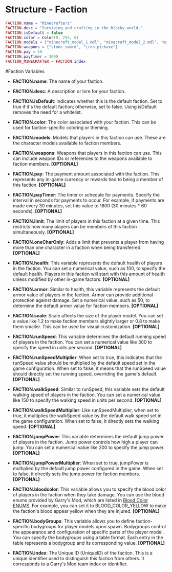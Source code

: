# Structure - Faction

```lua
FACTION.name = "Minecrafters"
FACTION.desc = "Surviving and crafting in the blocky world."
FACTION.isDefault = false
FACTION.color = Color(0, 255, 0)
FACTION.models = {"minecraft_model_1.mdl", "minecraft_model_2.mdl", "minecraft_model_3.mdl",}
FACTION.weapons = {"stone_sword", "iron_pickaxe"}
FACTION.pay = 50
FACTION.payTimer = 3600
FACTION_MINECRAFTER = FACTION.index
```

#Faction Variables

- **FACTION.name**: The name of your faction.

- **FACTION.desc**: A description or lore for your faction.

- **FACTION.isDefault**: Indicates whether this is the default faction. Set to true if it's the default faction; otherwise, set to false. Using isDefault removes the need for a whitelist.

- **FACTION.color**: The color associated with your faction. This can be used for faction-specific coloring or theming. 

- **FACTION.models**: Models that players in this faction can use. These are the character models available to faction members.

- **FACTION.weapons**: Weapons that players in this faction can use. This can include weapon IDs or references to the weapons available to faction members. **[OPTIONAL]**

- **FACTION.pay**: The payment amount associated with the faction. This represents any in-game currency or rewards tied to being a member of this faction. **[OPTIONAL]**

- **FACTION.payTimer**: The timer or schedule for payments. Specify the interval in seconds for payments to occur. For example, if payments are made every 30 minutes, set this value to 1800 (30 minutes \* 60 seconds). **[OPTIONAL]**

- **FACTION.limit**: The limit of players in this faction at a given time. This restricts how many players can be members of this faction simultaneously. **[OPTIONAL]**

- **FACTION.oneCharOnly**: Adds a limit that prevents a player from having more than one character in a faction when being transferred. **[OPTIONAL]**

- **FACTION.health**: This variable represents the default health of players in the faction. You can set a numerical value, such as 100, to specify the default health. Players in this faction will start with this amount of health unless modified by other in-game factors. **[OPTIONAL]**

- **FACTION.armor**: Similar to health, this variable represents the default armor value of players in the faction. Armor can provide additional protection against damage. Set a numerical value, such as 50, to determine the default armor value for faction members. **[OPTIONAL]**

- **FACTION.scale**: Scale affects the size of the player model. You can set a value like 1.2 to make faction members slightly larger or 0.8 to make them smaller. This can be used for visual customization. **[OPTIONAL]**
- **FACTION.runSpeed**: This variable determines the default running speed of players in the faction. You can set a numerical value like 300 to specify the speed in units per second. **[OPTIONAL]**

- **FACTION.runSpeedMultiplier**: When set to true, this indicates that the runSpeed value should be multiplied by the default speed set in the game configuration. When set to false, it means that the runSpeed value should directly set the running speed, overriding the game's default. **[OPTIONAL]**

- **FACTION.walkSpeed**: Similar to runSpeed, this variable sets the default walking speed of players in the faction. You can set a numerical value like 150 to specify the walking speed in units per second. **[OPTIONAL]**

- **FACTION.walkSpeedMultiplier**: Like runSpeedMultiplier, when set to true, it multiplies the walkSpeed value by the default walk speed set in the game configuration. When set to false, it directly sets the walking speed. **[OPTIONAL]**

- **FACTION.jumpPower**: This variable determines the default jump power of players in the faction. Jump power controls how high a player can jump. You can set a numerical value like 200 to specify the jump power.**[OPTIONAL]**

- **FACTION.jumpPowerMultiplier**: When set to true, jumpPower is multiplied by the default jump power configured in the game. When set to false, it directly sets the jump power for faction members. **[OPTIONAL]**

- **FACTION.bloodcolor**: This variable allows you to specify the blood color of players in the faction when they take damage. You can use the blood enums provided by Garry's Mod, which are listed in [Blood Color ENUMS](https://wiki.facepunch.com/gmod/Enums/BLOOD_COLOR). For example, you can set it to BLOOD_COLOR_YELLOW to make the faction's blood appear yellow when they are injured. **[OPTIONAL]**

- **FACTION.bodyGroups**: This variable allows you to define faction-specific bodygroups for player models upon spawn. Bodygroups control the appearance and configuration of specific parts of the player model. You can specify the bodygroups using a table format. Each entry in the table represents a bodygroup and its corresponding value. **[OPTIONAL]**

- **FACTION.index**: The Unique ID (UniqueID) of the faction. This is a unique identifier used to distinguish this faction from others. It corresponds to a Garry's Mod team index or identifier.
